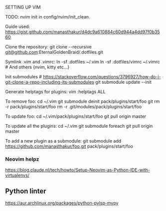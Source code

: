 SETTING UP VIM

TODO: nvim init in config/nvim/init_clean.

Guide used: https://gist.github.com/manasthakur/d4dc9a610884c60d944a4dd97f0b3560

Clone the repository:
	git clone --recursive git@github.com:EternalGoldenBraid/.dotfiles.git
	
Symlink .vim and .vimrc:
	ln -sf .dotfiles ~/.vim
	ln -sf .dotfiles/vimrc ~/.vimrc
	# And others {nvim, kitty etc...}

Init submodules
	# https://stackoverflow.com/questions/3796927/how-do-i-git-clone-a-repo-including-its-submodules
	git submodule update --init

Generate helptags for plugins:
	vim
	:helptags ALL

To remove foo:
	cd ~/.vim
	git submodule deinit pack/plugins/start/foo
	git rm -r pack/plugins/start/foo
	rm -r .git/modules/pack/plugins/start/foo

To update foo:
	cd ~/.vim/pack/plugins/start/foo
	git pull origin master

To update all the plugins: 
	cd ~/.vim
	git submodule foreach git pull origin master

To add a new plugin as a submodule:
	git submodule add https://github.com/manasthakur/foo.git pack/plugins/start/foo

### Neovim helpz
https://blog.claude.nl/tech/howto/Setup-Neovim-as-Python-IDE-with-virtualenvs/

## Python linter
https://aur.archlinux.org/packages/python-pylsp-mypy

